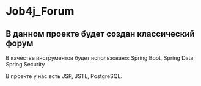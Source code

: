 # Job4j_Forum

## В данном проекте будет создан классический форум

В качестве инструментов будет использовано:
Spring Boot, Spring Data, Spring Security

В проекте у нас есть JSP, JSTL, PostgreSQL. 